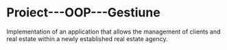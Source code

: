 # Proiect---OOP---Gestiune
Implementation of an application that allows the management of clients and real estate within a newly established real estate agency.
